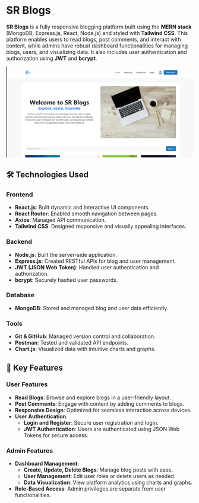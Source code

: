 # SR Blogs

**SR Blogs** is a fully responsive blogging platform built using the **MERN stack** (MongoDB, Express.js, React, Node.js) and styled with **Tailwind CSS**. This platform enables users to read blogs, post comments, and interact with content, while admins have robust dashboard functionalities for managing blogs, users, and visualizing data. It also includes user authentication and authorization using **JWT** and **bcrypt**.

![SR Blogs Snapshot](SRimg.png)

## 🛠️ Technologies Used

### Frontend
- **React.js**: Built dynamic and interactive UI components.
- **React Router**: Enabled smooth navigation between pages.
- **Axios**: Managed API communication.
- **Tailwind CSS**: Designed responsive and visually appealing interfaces.

### Backend
- **Node.js**: Built the server-side application.
- **Express.js**: Created RESTful APIs for blog and user management.
- **JWT (JSON Web Token)**: Handled user authentication and authorization.
- **bcrypt**: Securely hashed user passwords.

### Database
- **MongoDB**: Stored and managed blog and user data efficiently.

### Tools
- **Git & GitHub**: Managed version control and collaboration.
- **Postman**: Tested and validated API endpoints.
- **Chart.js**: Visualized data with intuitive charts and graphs.

## 🌟 Key Features

### User Features
- **Read Blogs**: Browse and explore blogs in a user-friendly layout.
- **Post Comments**: Engage with content by adding comments to blogs.
- **Responsive Design**: Optimized for seamless interaction across devices.
- **User Authentication**:
  - **Login and Register**: Secure user registration and login.
  - **JWT Authentication**: Users are authenticated using JSON Web Tokens for secure access.

### Admin Features
- **Dashboard Management**:
  - **Create, Update, Delete Blogs**: Manage blog posts with ease.
  - **User Management**: Edit user roles or delete users as needed.
  - **Data Visualization**: View platform analytics using charts and graphs.
- **Role-Based Access**: Admin privileges are separate from user functionalities.
  




